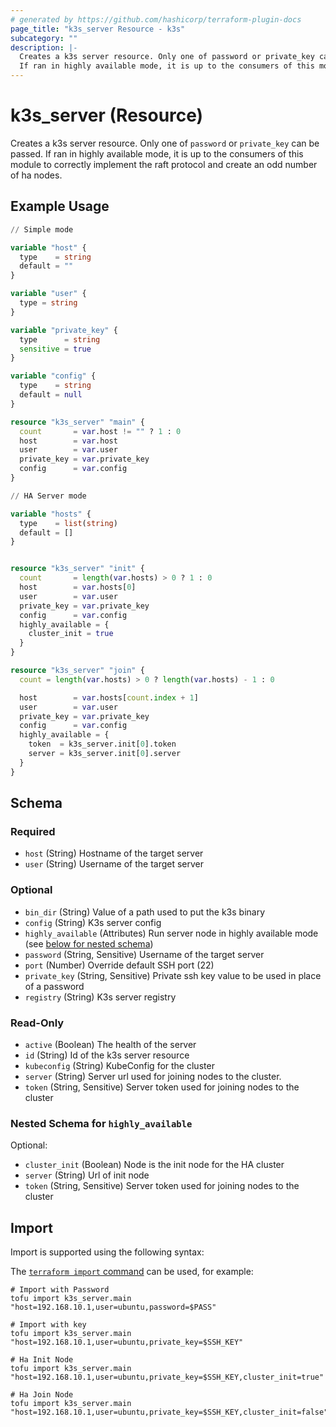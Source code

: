 ```yaml
---
# generated by https://github.com/hashicorp/terraform-plugin-docs
page_title: "k3s_server Resource - k3s"
subcategory: ""
description: |-
  Creates a k3s server resource. Only one of password or private_key can be passed.
  If ran in highly available mode, it is up to the consumers of this module to correctly implement the raft protocol and create an odd number of ha nodes.
---
```


# k3s_server (Resource)

Creates a k3s server resource. Only one of `password` or `private_key` can be passed.
If ran in highly available mode, it is up to the consumers of this module to correctly implement the raft protocol and create an odd number of ha nodes.

## Example Usage

```terraform
// Simple mode

variable "host" {
  type    = string
  default = ""
}

variable "user" {
  type = string
}

variable "private_key" {
  type      = string
  sensitive = true
}

variable "config" {
  type    = string
  default = null
}

resource "k3s_server" "main" {
  count       = var.host != "" ? 1 : 0
  host        = var.host
  user        = var.user
  private_key = var.private_key
  config      = var.config
}

// HA Server mode

variable "hosts" {
  type    = list(string)
  default = []
}


resource "k3s_server" "init" {
  count       = length(var.hosts) > 0 ? 1 : 0
  host        = var.hosts[0]
  user        = var.user
  private_key = var.private_key
  config      = var.config
  highly_available = {
    cluster_init = true
  }
}

resource "k3s_server" "join" {
  count = length(var.hosts) > 0 ? length(var.hosts) - 1 : 0

  host        = var.hosts[count.index + 1]
  user        = var.user
  private_key = var.private_key
  config      = var.config
  highly_available = {
    token  = k3s_server.init[0].token
    server = k3s_server.init[0].server
  }
}
```

<!-- schema generated by tfplugindocs -->
## Schema

### Required

- `host` (String) Hostname of the target server
- `user` (String) Username of the target server

### Optional

- `bin_dir` (String) Value of a path used to put the k3s binary
- `config` (String) K3s server config
- `highly_available` (Attributes) Run server node in highly available mode (see [below for nested schema](#nestedatt--highly_available))
- `password` (String, Sensitive) Username of the target server
- `port` (Number) Override default SSH port (22)
- `private_key` (String, Sensitive) Private ssh key value to be used in place of a password
- `registry` (String) K3s server registry

### Read-Only

- `active` (Boolean) The health of the server
- `id` (String) Id of the k3s server resource
- `kubeconfig` (String) KubeConfig for the cluster
- `server` (String) Server url  used for joining nodes to the cluster.
- `token` (String, Sensitive) Server token used for joining nodes to the cluster

<a id="nestedatt--highly_available"></a>
### Nested Schema for `highly_available`

Optional:

- `cluster_init` (Boolean) Node is the init node for the HA cluster
- `server` (String) Url of init node
- `token` (String, Sensitive) Server token used for joining nodes to the cluster

## Import

Import is supported using the following syntax:

The [`terraform import` command](https://developer.hashicorp.com/terraform/cli/commands/import) can be used, for example:

```shell
# Import with Password
tofu import k3s_server.main "host=192.168.10.1,user=ubuntu,password=$PASS"

# Import with key
tofu import k3s_server.main "host=192.168.10.1,user=ubuntu,private_key=$SSH_KEY"

# Ha Init Node
tofu import k3s_server.main "host=192.168.10.1,user=ubuntu,private_key=$SSH_KEY,cluster_init=true"

# Ha Join Node
tofu import k3s_server.main "host=192.168.10.1,user=ubuntu,private_key=$SSH_KEY,cluster_init=false"
```
